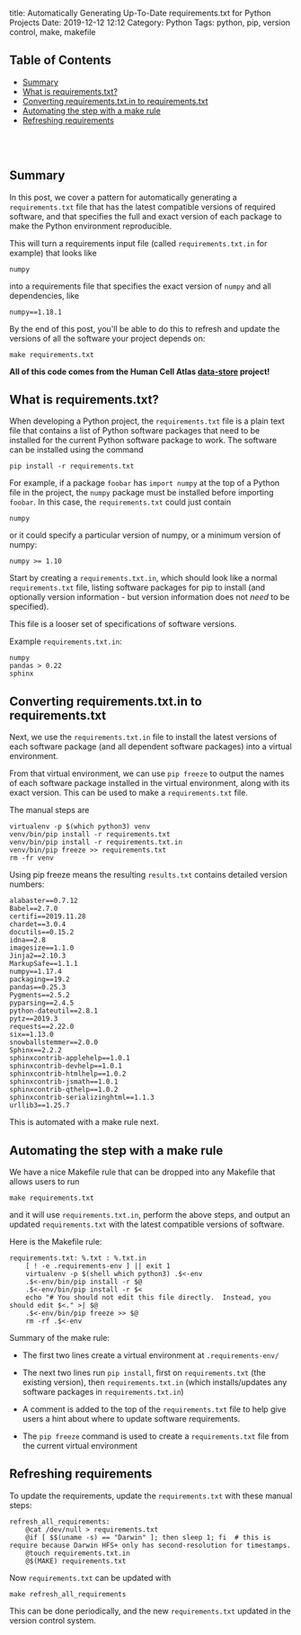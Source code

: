 title: Automatically Generating Up-To-Date requirements.txt for Python Projects
Date: 2019-12-12 12:12
Category: Python
Tags: python, pip, version control, make, makefile

## Table of Contents

* [Summary](#summary)
* [What is requirements\.txt?](#what-is-requirementstxt)
* [Converting requirements\.txt\.in to requirements\.txt](#converting-requirementstxtin-to-requirementstxt)
* [Automating the step with a make rule](#automating-the-step-with-a-make-rule)
* [Refreshing requirements](#refreshing-requirements)

<br />
<br />

## Summary

In this post, we cover a pattern for automatically generating a `requirements.txt` file that has the latest
compatible versions of required software, and that specifies the full and exact version of each package to
make the Python environment reproducible.

This will turn a requirements input file (called `requirements.txt.in` for example) that looks like

```text
numpy
```

into a requirements file that specifies the exact version of `numpy` and all dependencies, like

```text
numpy==1.18.1
```

By the end of this post, you'll be able to do this to refresh and update the versions of all the software your
project depends on:

```text
make requirements.txt
```

**All of this code comes from the Human Cell Atlas [data-store](https://github.com/HumanCellAtlas/data-store)
project!**

## What is requirements.txt?

When developing a Python project, the `requirements.txt` file is a plain text file that contains a list of
Python software packages that need to be installed for the current Python software package to work. The software
can be installed using the command

```text
pip install -r requirements.txt
```

For example, if a package `foobar` has `import numpy` at the top of a Python file in the project, the `numpy` package
must be installed before importing `foobar`. In this case, the `requirements.txt` could just contain

```text
numpy
```

or it could specify a particular version of numpy, or a minimum version of numpy:

```text
numpy >= 1.10
```

Start by creating a `requirements.txt.in`, which should look like a normal `requirements.txt` file,
listing software packages for pip to install (and optionally version information - but version information
does not _need_ to be specified).

This file is a looser set of specifications of software versions.

Example `requirements.txt.in`:

```text
numpy
pandas > 0.22
sphinx
```

## Converting requirements.txt.in to requirements.txt

Next, we use the `requirements.txt.in` file to install the latest versions of each software package (and all
dependent software packages) into a virtual environment.

From that virtual environment, we can use `pip freeze` to output the names of each software package installed in
the virtual environment, along with its exact version. This can be used to make a `requirements.txt` file.

The manual steps are

```text
virtualenv -p $(which python3) venv
venv/bin/pip install -r requirements.txt
venv/bin/pip install -r requirements.txt.in
venv/bin/pip freeze >> requirements.txt
rm -fr venv
```

Using pip freeze means the resulting `results.txt` contains detailed version numbers:

```text
alabaster==0.7.12
Babel==2.7.0
certifi==2019.11.28
chardet==3.0.4
docutils==0.15.2
idna==2.8
imagesize==1.1.0
Jinja2==2.10.3
MarkupSafe==1.1.1
numpy==1.17.4
packaging==19.2
pandas==0.25.3
Pygments==2.5.2
pyparsing==2.4.5
python-dateutil==2.8.1
pytz==2019.3
requests==2.22.0
six==1.13.0
snowballstemmer==2.0.0
Sphinx==2.2.2
sphinxcontrib-applehelp==1.0.1
sphinxcontrib-devhelp==1.0.1
sphinxcontrib-htmlhelp==1.0.2
sphinxcontrib-jsmath==1.0.1
sphinxcontrib-qthelp==1.0.2
sphinxcontrib-serializinghtml==1.1.3
urllib3==1.25.7
```

This is automated with a make rule next.

## Automating the step with a make rule

We have a nice Makefile rule that can be dropped into
any Makefile that allows users to run

```text
make requirements.txt
```

and it will use `requirements.txt.in`, perform the above steps, and output an updated `requirements.txt` with the
latest compatible versions of software.

Here is the Makefile rule:

```make
requirements.txt: %.txt : %.txt.in
	[ ! -e .requirements-env ] || exit 1
	virtualenv -p $(shell which python3) .$<-env
	.$<-env/bin/pip install -r $@
	.$<-env/bin/pip install -r $<
	echo "# You should not edit this file directly.  Instead, you should edit $<." >| $@
	.$<-env/bin/pip freeze >> $@
	rm -rf .$<-env
```

Summary of the make rule:

* The first two lines create a virtual environment at `.requirements-env/`

* The next two lines run `pip install`, first on `requirements.txt` (the existing version), then
  `requirements.txt.in` (which installs/updates any software packages in `requirements.txt.in`)

* A comment is added to the top of the `requirements.txt` file to help give users a hint about
  where to update software requirements.

* The `pip freeze` command is used to create a `requirements.txt` file from the current virtual
  environment

## Refreshing requirements

To update the requirements, update the `requirements.txt` with these manual steps:

```make
refresh_all_requirements:
    @cat /dev/null > requirements.txt
	@if [ $$(uname -s) == "Darwin" ]; then sleep 1; fi  # this is require because Darwin HFS+ only has second-resolution for timestamps.
	@touch requirements.txt.in
	@$(MAKE) requirements.txt
```

Now `requirements.txt` can be updated with

```text
make refresh_all_requirements
```

This can be done periodically, and the new `requirements.txt` updated in the version control system.
